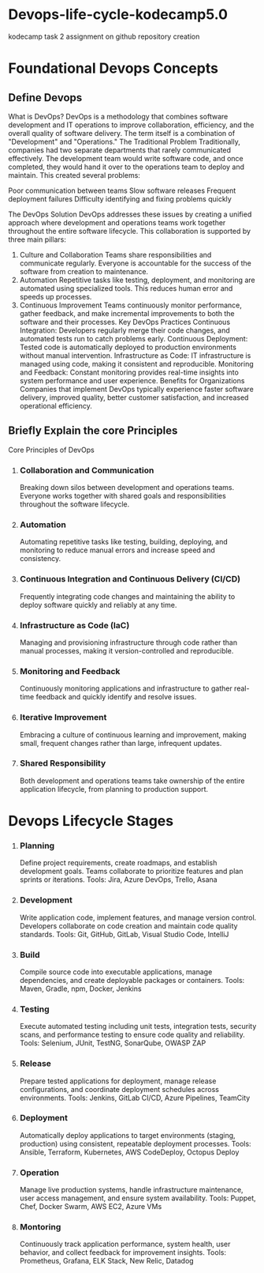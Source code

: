 # Devops-life-cycle-kodecamp5.0
kodecamp task 2 assignment on github repository creation
<h1>Foundational Devops Concepts</h1>
<h2>Define Devops</h2>
<p>What is DevOps?
DevOps is a methodology that combines software development and IT operations to improve collaboration, efficiency, and the overall quality of software delivery. The term itself is a combination of "Development" and "Operations."
The Traditional Problem
Traditionally, companies had two separate departments that rarely communicated effectively. The development team would write software code, and once completed, they would hand it over to the operations team to deploy and maintain. This created several problems:

Poor communication between teams
Slow software releases
Frequent deployment failures
Difficulty identifying and fixing problems quickly

The DevOps Solution
DevOps addresses these issues by creating a unified approach where development and operations teams work together throughout the entire software lifecycle. This collaboration is supported by three main pillars:
1. Culture and Collaboration
Teams share responsibilities and communicate regularly. Everyone is accountable for the success of the software from creation to maintenance.
2. Automation
Repetitive tasks like testing, deployment, and monitoring are automated using specialized tools. This reduces human error and speeds up processes.
3. Continuous Improvement
Teams continuously monitor performance, gather feedback, and make incremental improvements to both the software and their processes.
Key DevOps Practices
Continuous Integration: Developers regularly merge their code changes, and automated tests run to catch problems early.
Continuous Deployment: Tested code is automatically deployed to production environments without manual intervention.
Infrastructure as Code: IT infrastructure is managed using code, making it consistent and reproducible.
Monitoring and Feedback: Constant monitoring provides real-time insights into system performance and user experience.
Benefits for Organizations
Companies that implement DevOps typically experience faster software delivery, improved quality, better customer satisfaction, and increased operational efficiency.</p>
<h2>Briefly Explain the core Principles</h2>
<p> Core Principles of DevOps 
  <ol>
    <li>
  <h3>Collaboration and Communication</h3>
      <p>Breaking down silos between development and operations teams. Everyone works together with shared goals and responsibilities throughout the software lifecycle.</p>
    </li>
    <li>
      <h3> Automation</h3><p>Automating repetitive tasks like testing, building, deploying, and monitoring to reduce manual errors and increase speed and consistency.</p>
    </li>
    <li>
      <h3> Continuous Integration and Continuous Delivery (CI/CD)</h3><p>Frequently integrating code changes and maintaining the ability to deploy software quickly and reliably at any time.</p>
    </li>
    <li>
      <h3>Infrastructure as Code (IaC)</h3><p>Managing and provisioning infrastructure through code rather than manual processes, making it version-controlled and reproducible.</p>
    </li>
    <li>
      <h3> Monitoring and Feedback</h3><p>Continuously monitoring applications and infrastructure to gather real-time feedback and quickly identify and resolve issues.</p>
    </li>
    <li>
      <h3> Iterative Improvement</h3><p>Embracing a culture of continuous learning and improvement, making small, frequent changes rather than large, infrequent updates.</p>
    </li>
    <li>
      <h3>Shared Responsibility</h3><p>Both development and operations teams take ownership of the entire application lifecycle, from planning to production support.</p>
    </li>
  </ol>
  <h1>Devops Lifecycle Stages</h1>
  <ol>
    <li>
      <h3>Planning</h3><p>Define project requirements, create roadmaps, and establish development goals. Teams collaborate to prioritize features and plan sprints or iterations.
Tools: Jira, Azure DevOps, Trello, Asana</p>
    </li>
    <li>
      <h3>Development</h3><p>Write application code, implement features, and manage version control. Developers collaborate on code creation and maintain code quality standards.
Tools: Git, GitHub, GitLab, Visual Studio Code, IntelliJ</p>
    </li>
    <li>
      <h3>Build</h3><p>Compile source code into executable applications, manage dependencies, and create deployable packages or containers.
Tools: Maven, Gradle, npm, Docker, Jenkins</p>
    </li>
    <li>
      <h3>Testing</h3><p>Execute automated testing including unit tests, integration tests, security scans, and performance testing to ensure code quality and reliability.
Tools: Selenium, JUnit, TestNG, SonarQube, OWASP ZAP</p>
    </li>
    <li>
      <h3>Release</h3><p>Prepare tested applications for deployment, manage release configurations, and coordinate deployment schedules across environments.
Tools: Jenkins, GitLab CI/CD, Azure Pipelines, TeamCity</p>
    </li>
    <li>
      <h3>Deployment</h3><p>Automatically deploy applications to target environments (staging, production) using consistent, repeatable deployment processes.
Tools: Ansible, Terraform, Kubernetes, AWS CodeDeploy, Octopus Deploy</p>
    </li>
    <li>
      <h3>Operation</h3><p>Manage live production systems, handle infrastructure maintenance, user access management, and ensure system availability.
Tools: Puppet, Chef, Docker Swarm, AWS EC2, Azure VMs</p>
    </li>
    <li>
      <h3>Montoring</h3><p>Continuously track application performance, system health, user behavior, and collect feedback for improvement insights.
Tools: Prometheus, Grafana, ELK Stack, New Relic, Datadog</p>
    </li>
  </ol>
